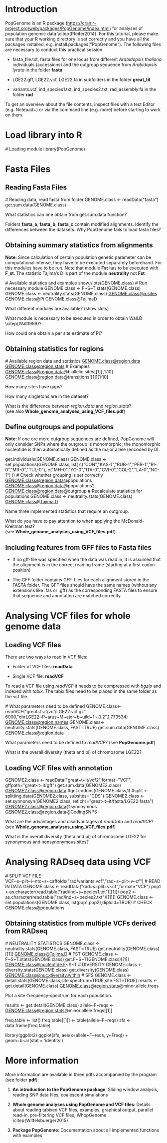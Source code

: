 Introduction
============

PopGenome is an R package
(<https://cran.r-project.org/web/packages/PopGenome/index.html>) for
analyses of population genomic data \citep{Pfeifer2014}. For this
tutorial, please make sure that your R working directory is set
correctly and you have all the packages installed, e.g.
install.packages("PopGenome"). The following files are necessary to
conduct this practical session:

-   fasta\_file.txt, fasta files for one locus from different
    *Arabidopsis thaliana* individuals (accessions) and the outgroup
    sequence from *Arabidopsis lyrata* in the folder **fasta**

-   LGE22.gff, LGE22.vcf, LGE22.fa in subfolders in the folder
    **great\_tit**

-   variants.vcf, ind\_species1.txt, ind\_species2.txt, rad\_assembly.fa
    in the folder **rad**

To get an overview about the file contents, inspect files with a text
Editor (e.g. Notepad+) or via the command line (e.g. more) before
starting to work on them.

Load library into R
===================

\# Loading module library(PopGenome)

Fasta Files
===========

Reading Fasta Files
-------------------

\# Reading data, read fasta from folder GENOME.class \<-
readData("fasta") get.sum.data(GENOME.class)

What statistics can one obtain from get.sum.data function?

Folders **fasta\_a**, **fasta\_b**, **fasta\_c** contain modified
alignments. Identify the differences between the datasets. Why PopGenome
fails to load fasta files?

Obtaining summary statistics from alignments
--------------------------------------------

**Note:** Since calculation of certain population genetic parameter can
be computational intense, they have to be executed separately
beforehand. For this modules have to be run. Note that module **Fst**
has to be executed with **F\_st**. The statistic Tajima’s D is part of
the module **neutrality** not **Fst**

\# Available statistics and examples show.slots(GENOME.class) \# Run
necessary module GENOME.class \<- F~S~T.stats(GENOME.class) GENOME.class
\<- neutrality.stats(GENOME.class) GENOME.class@n.sites GENOME.class@Pi
GENOME.class@TajimaD

What different modules are available? (show.slots)

What module is necessary to be executed in order to obtain Wall.B
\citep{Wall1999}?

How could one obtain a per site estimate of Pi?

Obtaining statistics for regions
--------------------------------

\# Available region data and statistics GENOME.class@region.data
GENOME.class@region.stats \# Examples
GENOME.class@region.data@biallelic.sites[[1]][1:10]
GENOME.class@region.data@transitions[[1]][1:10]

How many sites have gaps?

How many singletons are in the dataset?

What is the difference between *region.data* and *region.stats*?\
(see also **Whole\_genome\_analyses\_using\_VCF\_files.pdf**)

Define outgroups and populations
--------------------------------

**Note:** If one ore more outgroup sequences are defined, PopGenome will
only consider SNPs where the outgroup is monomorphic; the monomorphic
nucleotide is then automatically defined as the major allele (encoded by
0).

get.individuals(GENOME.class) GENOME.class \<-
set.populations(GENOME.class,list(
c("CON","KAS-1","RUB-1","PER-1","RI-0","MR-0","TUL-0"),
c("MH-0","YO-0","ITA-0","CVI-0","COL-2","LA-0","NC-1") )) \# Check
whether grouping is set correctly GENOME.class@region.data@populations
GENOME.class@region.data@populations2 GENOME.class@region.data@outgroup
\# Recalculate statistics for populations GENOME.class \<-
neutrality.stats(GENOME.class) GENOME.class@Tajima.D

Name three implemented statistics that require an outgroup.

What do you have to pay attention to when applying the McDonald-Kreitman
test?\
(see **Whole\_genome\_analyses\_using\_VCF\_files.pdf**)

Including features from GFF files to Fasta files
------------------------------------------------

-   If no gff-file was specified when the data was read in, it is
    assumed that the alignment is in the correct reading frame (starting
    at a first codon position)

-   The GFF folder contains GFF-files for each alignment stored in the
    FASTA folder. The GFF files should have the same names (without any
    extensions like .fas or .gff) as the corresponding FASTA files to
    ensure that sequence and annotation are matched correctly.

Analysing VCF files for whole genome data
=========================================

Loading VCF files
-----------------

There are two ways to read in VCF files:

-   Folder of VCF files: **readData**

-   Single VCF file: **readVCF**

To read a VCF file using *readVCF* it needs to be compressed with
*bgzip* and indexed with *tabix*. The tabix files need to be placed in
the same folder as the vcf file.

\# What parameters need to be defined GENOME.class\<-
readVCF("great~t~it/vcf/LGE22.vcf.gz",
6000,"chrLGE22~P~arus~M~ajor~b~uild~1~.0.2",1,773534)
GENOME.class@region.names GENOME.class\<- neutrality.stats(GENOME.class,
FAST=TRUE) get.sum.data(GENOME.class) GENOME.class@region.data

What parameters need to be defined to *readVCF*? (see **PopGenome.pdf**)

What is the overall diversity (theta and pi) of chromosome LGE22?

Loading VCF files with annotation
---------------------------------

GENOME2.class \<- readData("great~t~it/vcf2",format="VCF",
gffpath="great~t~it/gff") get.sum.data(GENOME2.class)
GENOME2.class@region.data \#get.codons(GENOME.class,1) \#split \<-
splitting.data(GENOME2.class, subsites="CDS") GENOME2.class \<-
set.synnonsyn(GENOME2.class, ref.chr="great~t~it/fasta/LGE22.fasta")
GENOME2.class@region.data@synonymous
GENOME2.class@region.data@CodingSNPS

What are the advantages and disadvantages of *readData* and *readVCF*?\
(see **Whole\_genome\_analyses\_using\_VCF\_files.pdf**)

What is the overall diversity (theta and pi) of chromosome LGE22 for
synonymous and nonsynonymous sites?

Analysing RADseq data using VCF 
================================

\# SPLIT VCF FILE
VCF~s~plit~i~nto~s~caffolds("rad/variants.vcf","rad~s~plit~v~cf") \#
READ IN DATA GENOME.class \<- readData("rad~s~plit~v~cf",format="VCF")
pop1 \<-as.character(read.table("rad/ind~s~pecies1.txt")[[1]]) pop2
\<-as.character(read.table("rad/ind~s~pecies2.txt")[[1]]) GENOME.class
\<- set.populations(GENOME.class,list(pop1,pop2),diploid=TRUE) \# CHECK
GENOME.class@populations

Obtaining statistics from multiple VCFs derived from RADseq
-----------------------------------------------------------

\# NEUTRALITY STATISTICS GENOME.class \<- neutrality.stats(GENOME.class,
FAST=TRUE) get.neutrality(GENOME.class)[[1]] GENOME.class@Tajima.D \#
FST GENOME.class \<- F~S~T.stats(GENOME.class)
get.F~S~T(GENOME.class)[[1]] GENOME.class@nucleotide.F~S~T \# DIVERSITY
GENOME.class \<- diversity.stats(GENOME.class)
get.diversity(GENOME.class) GENOME.class@nuc.diversity.within \# SFS
GENOME.class \<-
detail.stats(GENOME.class,site.spectrum=TRUE,site.FST=TRUE) results \<-
get.detail(GENOME.class) GENOME.class@region.stats@minor.allele.freqs

Plot a site-frequency-spectrum for each population.

results \<- get.detail(GENOME.class) allele~F~reqs \<-
GENOME.class@region.stats@minor.allele.freqs[[1]]

freq.table \<- list() freq.table[[1]] \<- table(allele~F~reqs) sfs \<-
data.frame(freq.table)

library(ggplot2) ggplot(sfs, aes(x=allele~F~reqs, y=Freq)) +
geom~b~ar(stat = ’identity’)

More information
================

More information are available in three pdfs accompanied by the program
(see folder **pdf**):

1.  **An introduction to the PopGenome package**: Sliding window
    analysis, reading SNP data files, coalescent simulations

2.  **Whole genome analyses using PopGenome and VCF files**: Details
    about reading tabixed VCF files, examples, graphical output,
    parallel read-in, pre-filtering VCF files, WhopGenome
    \citep{Wittelsbuerger2015}

3.  **Package PopGenome**: Documentation about all implemented functions
    with examples
